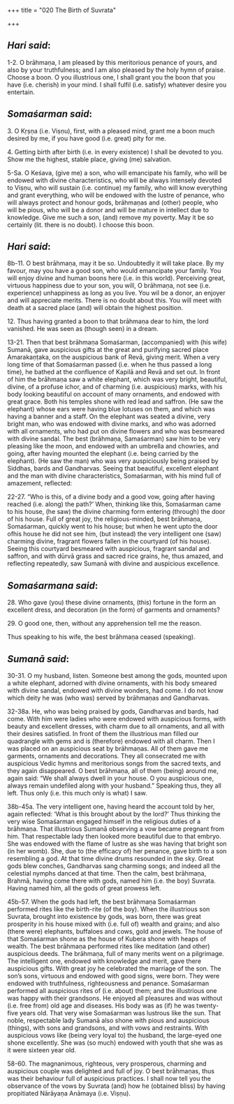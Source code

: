 +++
title = "020  The Birth of Suvrata"

+++
 

## *Hari said*:

1-2. O brāhmaṇa, I am pleased by this meritorious penance of yours, and also by your truthfulness; and I am also pleased by the holy hymn of praise. Choose a boon. O you illustrious one, I shall grant you the boon that you have (i.e. cherish) in your mind. I shall fulfil (i.e. satisfy) whatever desire you entertain.

## *Somaśarman said*:

3\. O Kṛṣṇa (i.e. Viṣṇu), first, with a pleased mind, grant me a boon much desired by me, if you have good (i.e. great) pity for me.

4\. Getting birth after birth (i.e. in every existence) I shall be devoted to you. Show me the highest, stable place, giving (me) salvation.

5-Sa. O Keśava, (give me) a son, who will emancipate his family, who will be endowed with divine characteristics, who will be always intensely devoted to Viṣṇu, who will sustain (i.e. continue) my family, who will know everything and grant everything, who will be endowed with the lustre of penance, who will always protect and honour gods, brāhmaṇas and (other) people, who will be pious, who will be a donor and will be mature in intellect due to knowledge. Give me such a son, (and) remove my poverty. May it be so certainly (lit. there is no doubt). I choose this boon.

## *Hari said*:

8b-11. O best brāhmaṇa, may it be so. Undoubtedly it will take place. By my favour, may you have a good son, who would emancipate your family. You will enjoy divine and human boons here (i.e. in this world). Perceiving great, virtuous happiness due to your son, you will, O brāhmaṇa, not see (i.e. experience) unhappiness as long as you live. You wil be a donor, an enjoyer and will appreciate merits. There is no doubt about this. You will meet with death at a sacred place (and) will obtain the highest position.

12\. Thus having granted a boon to that brāhmaṇa dear to him, the lord vanished. He was seen as (though seen) in a dream.

13-21. Then that best brāhmaṇa Somaśarman, (accompanied) with (his wife) Sumanā, gave auspicious gifts at the great and purifying sacred place Amarakaṇṭaka, on the auspicious bank of Revā, giving merit. When a very long time of that Somaśarman passed (i.e. when he thus passed a long time), he bathed at the confluence of Kapilā and Revā and set out. In front of him the brāhmaṇa saw a white elephant, which was very bright, beautiful, divine, of a profuse ichor, and of charming (i.e. auspicious) marks, with his body looking beautiful on account of many ornaments, and endowed with great grace. Both his temples shone with red lead and saffron. (He saw the elephant) whose ears were having blue lotuses on them, and which was having a banner and a staff. On the elephant was seated a divine, very bright man, who was endowed with divine marks, and who was adorned with all ornaments, who had put on divine flowers and who was besmeared with divine sandal. The best (brāhmaṇa, Samaśarman) saw him to be very pleasing like the moon, and endowed with an umbrella and chowries, and going, after having mounted the elephant (i.e. being carried by the elephant). (He saw the man) who was very auspiciously being praised by Siddhas, bards and Gandharvas. Seeing that beautiful, excellent elephant and the man with divine characteristics, Somaśarman, with his mind full of amazement, reflected:

22-27. “Who is this, of a divine body and a good vow, going after having reached (i.e. along) the path?’ When, thinking like this, Somaśarman came to his house, (he saw) the divine charming form entering (through) the door of his house. Full of great joy, the religious-minded, best brāhmaṇa, Somaśarman, quickly went to his house; but when he went upto the door ofhis house he did not see him, (but instead) the very intelligent one (saw) charming divine, fragrant flowers fallen in the courtyard (of his house). Seeing this courtyard besmeared with auspicious, fragrant sandal and saffron, and with dūrvā grass and sacred rice grains, he, thus amazed, and reflecting repeatedly, saw Sumanā with divine and auspicious excellence.

## *Somaśarmana said*:

28\. Who gave (you) these divine ornaments, (this) fortune in the form an excellent dress, and decoration (in the form) of garments and ornaments?

29\. O good one, then, without any apprehension tell me the reason.

Thus speaking to his wife, the best brāhmaṇa ceased (speaking).

## *Sumanā said*:

30-31. O my husband, listen. Someone best among the gods, mounted upon a white elephant, adorned with divine ornaments, with his body smeared with divine sandal, endowed with divine wonders, had come. I do not know which deity he was (who was) served by brāhmaṇas and Gandharvas.

32-38a. He, who was being praised by gods, Gandharvas and bards, had come. With him were ladies who were endowed with auspicious forms, with beauty and excellent dresses, with charm due to all ornaments, and all with their desires satisfied. In front of them the illustrious man filled our quadrangle with gems and is (therefore) endowed with all charm. Then I was placed on an auspicious seat by brāhmaṇas. All of them gave me garments, ornaments and decorations. They all consecrated me with auspicious Vedic hymns and meritorious songs from the sacred texts, and they again disappeared. O best brāhmaṇa, all of them (being) around me, again said: “We shall always dwell in your house. O you auspicious one, always remain undefiled along with your husband.” Speaking thus, they all left. Thus only (i.e. this much only is what) I saw.

38b-45a. The very intelligent one, having heard the account told by her, again reflected: ‘What is this brought about by the lord?’ Thus thinking the very wise Somaśarman engaged himself in the religious duties of a brāhmaṇa. That illustrious Sumanā observing a vow became pregnant from him. That respectable lady then looked more beautiful due to that embryo. She was endowed with the flame of lustre as she was having that bright son (in her womb). She, due to (the efficacy of) her penance, gave birth to a son resembling a god. At that time divine drums resounded in the sky. Great gods blew conches, Gandharvas sang charming songs; and indeed all the celestial nymphs danced at that time. Then the calm, best brāhmaṇa, Brahmā, having come there with gods, named him (i.e. the boy) Suvrata. Having named him, all the gods of great prowess left.

45b-57. When the gods had left, the best brāhmaṇa Somaśarman performed rites like the birth-rite (of the boy). When the illustrious son Suvrata, brought into existence by gods, was born, there was great prosperity in his house mixed with (i.e. full of) wealth and grains; and also (there were) elephants, buffaloes and cows, gold and jewels. The house of that Somaśarman shone as the house of Kubera shone with heaps of wealth. The best brāhmaṇa performed rites like meditation (and other) auspicious deeds. The brāhmaṇa, full of many merits went on a pilgrimage. The intelligent one, endowed with knowledge and merit, gave there auspicious gifts. With great joy he celebrated the marriage of the son. The son’s sons, virtuous and endowed with good signs, were born. They were endowed with truthfulness, righteousness and penance. Somaśarman performed all auspicious rites of (i.e. about) them; and the illustrious one was happy with their grandsons. He enjoyed all pleasures and was without (i.e. free from) old age and diseases. His body was as (if) he was twenty-five years old. That very wise Somaśarman was lustrous like the sun. That noble, respectable lady Sumanā also shone with pious and auspicious (things), with sons and grandsons, and with vows and restraints. With auspicious vows like (being very loyal to) the husband, the large-eyed one shone excellently. She was (so much) endowed with youth that she was as it were sixteen year old.

58-60. The magnanimous, righteous, very prosperous, charming and auspicious couple was delighted and full of joy. O best brāhmaṇas, thus was their behaviour full of auspicious practices. I shall now tell you the observance of the vows by Suvrata (and) how he (obtained bliss) by having propitiated Nārāyaṇa Anāmaya (i.e. Viṣṇu).



